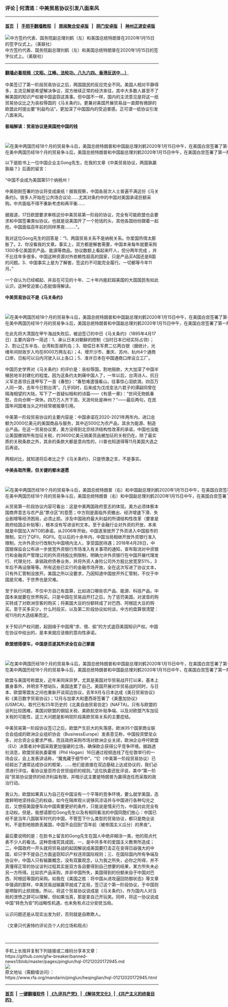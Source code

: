 ### 评论 | 何清涟：中美贸易协议引发八面来风
------------------------

#### [首页](https://github.com/gfw-breaker/banned-news1/blob/master/README.md) &nbsp;&nbsp;|&nbsp;&nbsp; [手把手翻墙教程](https://github.com/gfw-breaker/guides/wiki) &nbsp;&nbsp;|&nbsp;&nbsp; [禁闻聚合安卓版](https://github.com/gfw-breaker/bn-android) &nbsp;&nbsp;|&nbsp;&nbsp; [网门安卓版](https://github.com/oGate2/oGate) &nbsp;&nbsp;|&nbsp;&nbsp; [神州正道安卓版](https://github.com/SzzdOgate/update) 



<div id="headerimg">
 <img alt="中方签约代表、国务院副总理刘鹤（左）和美国总统特朗普在2020年1月15日的签字仪式上。（美联社）" src="https://www.rfa.org/mandarin/yataibaodao/jingmao/rc-01162020101426.html/AP_20015684672138.jpg/@@images/0a3a4226-a915-4bab-bbb4-4714d7963ef4.jpeg" title="中方签约代表、国务院副总理刘鹤（左）和美国总统特朗普在2020年1月15日的签字仪式上。（美联社）"/>
 <div id="headerimgcontents">
  <div id="headerimgcaption">
   <span>
    中方签约代表、国务院副总理刘鹤（左）和美国总统特朗普在2020年1月15日的签字仪式上。（美联社）
   </span>
   <!-- zoomattribute -->
  </div>
  <!-- headerimgcaption -->
 </div>
 <!-- headerimagecontents -->
</div>

<hr/>


#### [翻墙必看视频（文昭、江峰、法轮功、八九六四、香港反送中...）](http://167.172.214.107/home.html)

<div id="storytext">
 <div>
  <div class="slot_header">
  </div>
 </div>
 <p>
  中美签订了第一阶段贸易协议之后，两国国民的反应完全不同。美国人相对平静得多，主流见解是希望解决争议，双方继续正常的经济来往，其中大多数人甚至不了解美国的知识产权被中国盗窃这类事。但中国不一样，国内的主流意见是将这一纸贸易协议比之为丧权辱国的《马关条约》。更兼对美国开展贸易战一直颇有微辞的欧盟此时提出要“利益均沾”，更加深了中国国内的受迫害感。正可谓一纸协议引发八面来风。
  <br/>
  <br/>
  <b>
   极端解读：贸易协议是美国抢中国的钱
  </b>
 </p>
 <p>
  <b>
  </b>
  <br/>
  <div class="image-inline captioned" style="width:1472px;">
   <div style="width:1472px;">
    <img alt="在美中两国历经18个月的贸易争斗后，美国总统特朗普和中国副总理刘鹤2020年1月15日中午，在美国白宫签署了第一阶段的贸易协议。（美联社）" src="https://www.rfa.org/mandarin/Xinwen/76-01152020135500.html/AP_20015652077746.jpg" title="在美中两国历经18个月的贸易争斗后，美国总统特朗普和中国副总理刘鹤2020年1月15日中午，在美国白宫签署了第一阶段的贸易协议。（美联社）"/>
   </div>
   <div class="image-caption">
    <span style="width:1472px;">
     在美中两国历经18个月的贸易争斗后，美国总统特朗普和中国副总理刘鹤2020年1月15日中午，在美国白宫签署了第一阶段的贸易协议。（美联社）
    </span>
    <span class="copyright">
    </span>
   </div>
  </div>
 </p>
 <p>
  以下是脸书上一位中国企业主Gong先生，在我的文章《中美贸易协议，两国孰赢孰输？》后面的留言：
  <br/>
  <br/>
  “中国不会成为美国第51个纳税州！
  <br/>
  <br/>
  中美刚刚签署的协议将变成废纸！据我观察，中国各层次人士普遍不满这份《马关条约》。很多人开始在公共场合议论……尤其对条约中的中国对美国承诺巨额采购。中共面临不得不重新考虑和再平衡……
  <br/>
  <br/>
  据报道，17日欧盟要求审核这份中美贸易第一阶段的协议，完全有可能欧盟也会要求和中国签署类似协议。也就是说美国开了一个抢钱的头，其他各国纷纷跟着一起抢。中国面临百年前的同样黑夜………"。
  <br/>
  <br/>
  我对这位Gong先生的回答是：“1、两国贸易关系不是纳税关系。你爱国热情太膨胀了。2、你没看我的文章。事实上，双方都是解套需要，中国本来每年就要采购1300多亿美国农产品、能源等商品。协议数额上看起来吓人，但分两年完成 ，并不比往年多很多。中国这种资源对外依赖性超高的国家，只是产品买A国还是B国的问题。3、中国事实上是为了解套，签这约不可能完全履行。一切都等今年11月。”
  <br/>
  <br/>
  一个自认为已经崛起、并且在可见的十年、二十年内能赶超美国的大国国民有如此认识，这种受迫害心态挺值得解读。
  <br/>
  <br/>
  <b>
   中美贸易协议不是《马关条约》
  </b>
 </p>
 <p>
  <b>
  </b>
  <br/>
  <div class="image-inline captioned" style="width:1610px;">
   <div style="width:1610px;">
    <img alt="在美中两国历经18个月的贸易争斗后，美国总统特朗普和中国副总理刘鹤2020年1月15日中午，在美国白宫签署了第一阶段的贸易协议。（美联社）" src="https://www.rfa.org/mandarin/yataibaodao/jingmao/ql1-01162020092741.html/AP_20015652790035.jpg" title="在美中两国历经18个月的贸易争斗后，美国总统特朗普和中国副总理刘鹤2020年1月15日中午，在美国白宫签署了第一阶段的贸易协议。（美联社）"/>
   </div>
   <div class="image-caption">
    <span style="width:1610px;">
     在美中两国历经18个月的贸易争斗后，美国总统特朗普和中国副总理刘鹤2020年1月15日中午，在美国白宫签署了第一阶段的贸易协议。（美联社）
    </span>
    <span class="copyright">
    </span>
   </div>
  </div>
 </p>
 <p>
  在此先将大清国在甲午海战失败后，被迫签订的中日《马关条约》（1895年4月17日）主要内容作一简述：1、承认日本对朝鲜的控制（当时日本已经实际占领）；2、割让辽东半岛、台湾和澎湖列岛；3、赔偿日本军费二亿两白银（据统计，光绪年间财政岁入均在8000万两左右）；4、增开沙市、重庆、苏州、杭州4个通商口岸，日船可以沿内河驶入以上各口；5、准许日本在中国通商口岸设立工厂。
  <br/>
  <br/>
  中国历史学界对《马关条约》的评价是：丧权辱国，割地赔款，大大加深了中国半殖民地半封建化的程度。因为这条约太刺痛中国人了，一年以后，台湾诗人、抗日义军总首领丘逢甲写了一首《春愁》：“春愁难遣强看山，往事惊心泪欲潸。四百万人同一哭，去年今日割台湾”。几乎同时，后来成为戊戌变法六君子的谭嗣同曾在隔海相望的大陆，写下了一首疑似相和的诗篇——《有感一章》：“世间无物抵春愁，合向仓暝一哭休。四万万人齐下泪，天涯何处是神州？”——最后两句，在民国年间国难当头之时经常被报章引用。
  <br/>
  <br/>
  中美第一阶段贸易协议的主要内容是：中国承诺在2020-2021年两年内，进口总额为2000亿美元的美国商品与服务，其中近500亿为农产品，其余为能源、制造业产品。在这一贸易协议里，美方没得到北京经济结构性改革的承诺，中国也没能让美国撤销所有加征关税，约3600亿美元销美货品被加征的关税仍在。除了最实质的关税条款之外，其余的条款大都是意向性的，川普也知道得等11月美国大选之后再说。
  <br/>
  <br/>
  两相对比，就知道将后者比之于《马关条约》，只是愤激之言，不是事实。
  <br/>
  <br/>
  <b>
   中美各取所需，但关键的都未遂愿
  </b>
 </p>
 <p>
  <b>
   <br/>
  </b>
  <div class="image-inline captioned" style="width:1472px;">
   <div style="width:1472px;">
    <img alt="在美中两国历经18个月的贸易争斗后，美国总统特朗普（右）和中国副总理刘鹤2020年1月15日中午，在美国白宫签署了第一阶段的贸易协议。（美联社）" src="https://www.rfa.org/mandarin/yataibaodao/jingmao/rc-01152020102931.html/AP_20015677833636.jpg" title="在美中两国历经18个月的贸易争斗后，美国总统特朗普（右）和中国副总理刘鹤2020年1月15日中午，在美国白宫签署了第一阶段的贸易协议。（美联社）"/>
   </div>
   <div class="image-caption">
    <span style="width:1472px;">
     在美中两国历经18个月的贸易争斗后，美国总统特朗普（右）和中国副总理刘鹤2020年1月15日中午，在美国白宫签署了第一阶段的贸易协议。（美联社）
    </span>
    <span class="copyright">
    </span>
   </div>
  </div>
 </p>
 <p>
  从贸易第一阶段协议内容可看出：这是中美两国政府意志的体现。美方必须体察本国商界意志与农产品“票仓区”的意愿；中方则是面临外资撤出、经济增速下滑、失业剧增等经济困局，必须止损。涉及中国政府最大利益的所谓结构性改革（要害是政府给国企补贴等），根本没有写进谈判文本。至于金融行业对外资的开放，本来就是中国加入WTO的承诺。从2006年开始，中国逐渐放开了外资进入中国股市的限制，实行了QFII，RQFII。在以后的十余年内，中国当局相继开放外资银行准入限制，允许外资分行改制为中国境内法人，享受国民待遇；2018年4月28日，中国银保监会公布进一步放宽外资银行市场准入有关事项的通知，宣布取消对中资银行和金融资产管理公司的外资持股比例限制，明确允许外资银行在中国开展代理发行、代理兑付、承销政府债券业务，并将外资人身险公司外方股比放宽至51%，3年后不再设限等等。所有这些已实行的金融市场开放，全在这次写进了协议文本，只有外汇管制没放开。美国之所以没要求，乃因知道中国放开外汇管制，不仅于中国是灾难，于世界也是灾难。
  <br/>
  <br/>
  至于执行问题，不仅中方自己有盘算，比如进口哪些农产品、能源、科技产品，中国本来就要在世界购买。只是中国在贸易战开打之后，为了惩罚美国，对波音的购买转成了对欧洲空客的购买；将美国大豆的份额转成了对巴西、阿根廷大豆的购买。至于买多买少，什么时段买，以及第二阶段协议如何谈，中方的盘算很清楚：视11月的大选结果而定。
  <br/>
  <br/>
  关于知识产权问题，起因缘于中国用“求、借、偷”的方式盗窃美国知识产权。中国在协议中给出的，是本来就应该做的意向性承诺。
  <br/>
  <br/>
  <b>
   欧盟想搭便车，中国是否遂其所求全在自己掌握
  </b>
 </p>
 <p>
  <b>
  </b>
  <br/>
  <div class="image-inline captioned" style="width:1678px;">
   <div style="width:1678px;">
    <img alt="在美中两国历经18个月的贸易争斗后，美国总统特朗普和中国副总理刘鹤2020年1月15日中午，在美国白宫签署了第一阶段的贸易协议。（美联社）" src="https://www.rfa.org/mandarin/yataibaodao/jingmao/ql1-01162020092741.html/AP_20015682746420.jpg" title="在美中两国历经18个月的贸易争斗后，美国总统特朗普和中国副总理刘鹤2020年1月15日中午，在美国白宫签署了第一阶段的贸易协议。（美联社）"/>
   </div>
   <div class="image-caption">
    <span style="width:1678px;">
     在美中两国历经18个月的贸易争斗后，美国总统特朗普和中国副总理刘鹤2020年1月15日中午，在美国白宫签署了第一阶段的贸易协议。（美联社）
    </span>
    <span class="copyright">
    </span>
   </div>
  </div>
 </p>
 <p>
  欧盟与美国号称盟友，近年来同床异梦。尤其是美国对华贸易战开打以来，基本上置身事外，并明言不想站队，美国连累了自己。美国开展对华贸易战的同时，与日本、欧盟等盟友之间也重新开谈双边协议，去年9月与日本达成《美日贸易协议》和《美日数字贸易协议》；12月与加拿大和墨西哥签署了《美墨加协议》(USMCA)，取代已有25年历史的《北美自由贸易协定》(NAFTA)。只有与欧盟的谈判比较困难，美国对欧盟的钢铝关税、美欧航空补贴争端、以及对欧盟汽车加征关税的可能性，这三大问题是影响现阶段美欧贸易关系的主要症结。
  <br/>
  <br/>
  中美贸易第一阶段协议签订之后，欧盟产生巨大的失落感，欧洲35个国家商业联合会组成的欧洲企业组织协会（BusinessEurope）发表意见称，中国投资壁垒众多，对合资企业要求严格，而且政府采购市场对欧洲企业关闭，欧洲企业呼吁欧盟（EU）决策者对中国采取更加强硬的立场，确保欧企获得公平竞争环境。据路透社消息，欧盟贸易执委霍根（Phil Hogan）16日通过视频连线了在伦敦举行的一场会议，会上发表讲话称，“魔鬼藏于细节中”，“它（中美第一阶段贸易协议）已经超出了通常达成协议的框架，……他们是直接在双边基础上达成协议的，我们必须进行评估，看协议是否符合世贸组织的规则。”这位执委还批评说，美中“第一阶段”贸易协议提供的经济利益有限，并暗示这主要是特朗普为赢得连任而采取的政治行动。
  <br/>
  <br/>
  我认为，欧盟如果真认为自己在中国没有一个平等的竞争环境，要么就学美国，态度鲜明地坚持自己的权益，如今在隔岸观火说够风凉话并与中国进行各种勾兑之后，又想搭美国便车向中国索要更好的条件，只能说是懦夫行为，中国对此完全有主动权。但是，我想请那位Gong先生以及有相同看法的中国同胞们放心：中国已经不是当年八国联军时代的中国，不管签下什么类型的贸易协议，都只是商业谈判，不是割地赔款丢属国，中国不会回到“百年前（被帝国主义瓜分）的黑夜”。
  <br/>
  <br/>
  最后要说明的是：在脸书上留言的Gong先生在国人中绝非糊涂一类，他的观点代表不少人的看法。这种思维究其成因，一，是中共多年的爱国主义教育所造成；二，中国政府一开头就将贸易战的起因解说成美国要打击正在变得日益强大的中国，却只字不提自己方面盗窃知识产权违背国际规则；三、在国际国内所有争端及协议中，中国人只有输赢概念，没有双赢观念，认为我之所失，必你之所得，并不真懂得正常的协议谈判过程其实是双方各自要得到自己想要的结果，某方所失未必另一方所得。比如农产品采购，并非中国所失，美国得到的份额来自于中国对巴西、阿根廷等国的采购。如我在《美国之胜：将中国从进攻逼回防御状态》等文章中强调的那样，中美贸易战输赢早就成了定局，签订这个第一阶段协议，于中国则是明智的止损措施。所以，将这个贸易协议说成是《马关条约》，作为国内人对当局的泄愤之辞可以理解，但如果当真，那是拿自己开玩笑。同样，将这一协议说成中国“转危为安”的战略性机遇，也未免有点过分安抚当局。
  <br/>
  <br/>
  认识问题还是从现实出发为好，否则就是自欺欺人。
  <br/>
  <br/>
  （文章只代表特约评论员个人的立场和观点）
  <br/>
  <br/>
  <br/>
 </p>
</div>

<hr/>
手机上长按并复制下列链接或二维码分享本文章：<br/>
https://github.com/gfw-breaker/banned-news1/blob/master/pages/pinglun/hql-01212020172945.md <br/>
<a href='https://github.com/gfw-breaker/banned-news1/blob/master/pages/pinglun/hql-01212020172945.md'><img src='https://github.com/gfw-breaker/banned-news1/blob/master/pages/pinglun/hql-01212020172945.md.png'/></a> <br/>
原文地址（需翻墙访问）：https://www.rfa.org/mandarin/pinglun/heqinglian/hql-01212020172945.html


------------------------
#### [首页](https://github.com/gfw-breaker/banned-news1/blob/master/README.md) &nbsp;|&nbsp; [一键翻墙软件](https://github.com/gfw-breaker/nogfw/blob/master/README.md) &nbsp;| [《九评共产党》](https://github.com/gfw-breaker/9ping.md/blob/master/README.md#九评之一评共产党是什么) | [《解体党文化》](https://github.com/gfw-breaker/jtdwh.md/blob/master/README.md) | [《共产主义的终极目的》](https://github.com/gfw-breaker/gczydzjmd.md/blob/master/README.md)


<img src='http://gfw-breaker.win/banned-news/pages/pinglun/hql-01212020172945.md' width='0px' height='0px'/>